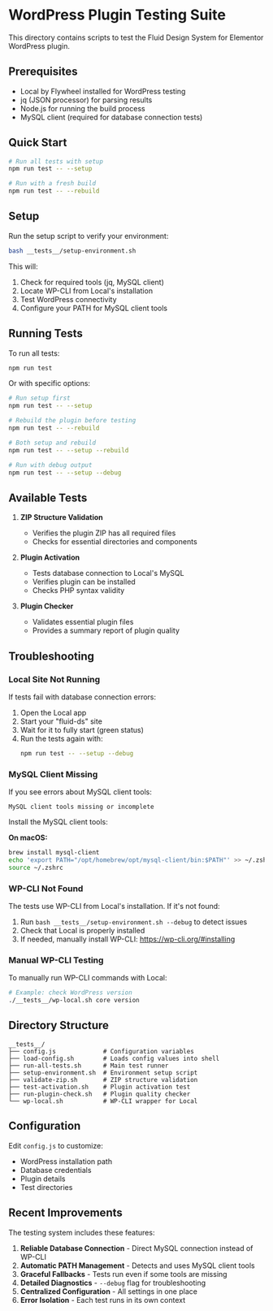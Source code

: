 # WordPress Plugin Testing Suite

This directory contains scripts to test the Fluid Design System for Elementor WordPress plugin.

## Prerequisites

- Local by Flywheel installed for WordPress testing
- jq (JSON processor) for parsing results
- Node.js for running the build process
- MySQL client (required for database connection tests)

## Quick Start

```bash
# Run all tests with setup
npm run test -- --setup

# Run with a fresh build
npm run test -- --rebuild
```

## Setup

Run the setup script to verify your environment:

```bash
bash __tests__/setup-environment.sh
```

This will:

1. Check for required tools (jq, MySQL client)
2. Locate WP-CLI from Local's installation
3. Test WordPress connectivity
4. Configure your PATH for MySQL client tools

## Running Tests

To run all tests:

```bash
npm run test
```

Or with specific options:

```bash
# Run setup first
npm run test -- --setup

# Rebuild the plugin before testing
npm run test -- --rebuild

# Both setup and rebuild
npm run test -- --setup --rebuild

# Run with debug output
npm run test -- --setup --debug
```

## Available Tests

1. **ZIP Structure Validation**
   - Verifies the plugin ZIP has all required files
   - Checks for essential directories and components

2. **Plugin Activation**
   - Tests database connection to Local's MySQL
   - Verifies plugin can be installed
   - Checks PHP syntax validity

3. **Plugin Checker**
   - Validates essential plugin files
   - Provides a summary report of plugin quality

## Troubleshooting

### Local Site Not Running

If tests fail with database connection errors:

1. Open the Local app
2. Start your "fluid-ds" site
3. Wait for it to fully start (green status)
4. Run the tests again with:
   ```bash
   npm run test -- --setup --debug
   ```

### MySQL Client Missing

If you see errors about MySQL client tools:

```
MySQL client tools missing or incomplete
```

Install the MySQL client tools:

**On macOS:**

```bash
brew install mysql-client
echo 'export PATH="/opt/homebrew/opt/mysql-client/bin:$PATH"' >> ~/.zshrc
source ~/.zshrc
```

### WP-CLI Not Found

The tests use WP-CLI from Local's installation. If it's not found:

1. Run `bash __tests__/setup-environment.sh --debug` to detect issues
2. Check that Local is properly installed
3. If needed, manually install WP-CLI: https://wp-cli.org/#installing

### Manual WP-CLI Testing

To manually run WP-CLI commands with Local:

```bash
# Example: check WordPress version
./__tests__/wp-local.sh core version
```

## Directory Structure

```
__tests__/
├── config.js             # Configuration variables
├── load-config.sh        # Loads config values into shell
├── run-all-tests.sh      # Main test runner
├── setup-environment.sh  # Environment setup script
├── validate-zip.sh       # ZIP structure validation
├── test-activation.sh    # Plugin activation test
├── run-plugin-check.sh   # Plugin quality checker
└── wp-local.sh           # WP-CLI wrapper for Local
```

## Configuration

Edit `config.js` to customize:

- WordPress installation path
- Database credentials
- Plugin details
- Test directories

## Recent Improvements

The testing system includes these features:

1. **Reliable Database Connection** - Direct MySQL connection instead of WP-CLI
2. **Automatic PATH Management** - Detects and uses MySQL client tools
3. **Graceful Fallbacks** - Tests run even if some tools are missing
4. **Detailed Diagnostics** - `--debug` flag for troubleshooting
5. **Centralized Configuration** - All settings in one place
6. **Error Isolation** - Each test runs in its own context
